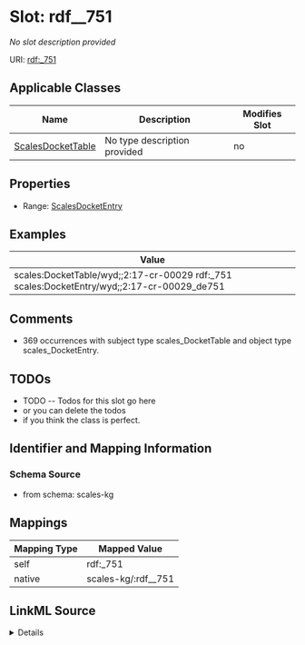 

# Slot: rdf__751


_No slot description provided_





URI: [rdf:_751](http://www.w3.org/1999/02/22-rdf-syntax-ns#_751)



<!-- no inheritance hierarchy -->





## Applicable Classes

| Name | Description | Modifies Slot |
| --- | --- | --- |
| [ScalesDocketTable](../classes/ScalesDocketTable.md) | No type description provided |  no  |







## Properties

* Range: [ScalesDocketEntry](../classes/ScalesDocketEntry.md)






## Examples

| Value |
| --- |
| scales:DocketTable/wyd;;2:17-cr-00029 rdf:_751 scales:DocketEntry/wyd;;2:17-cr-00029_de751 |

## Comments

* 369 occurrences with subject type scales_DocketTable and object type scales_DocketEntry.

## TODOs

* TODO -- Todos for this slot go here
* or you can delete the todos
* if you think the class is perfect.

## Identifier and Mapping Information







### Schema Source


* from schema: scales-kg




## Mappings

| Mapping Type | Mapped Value |
| ---  | ---  |
| self | rdf:_751 |
| native | scales-kg/:rdf__751 |




## LinkML Source

<details>
```yaml
name: rdf__751
description: No slot description provided
todos:
- TODO -- Todos for this slot go here
- or you can delete the todos
- if you think the class is perfect.
comments:
- 369 occurrences with subject type scales_DocketTable and object type scales_DocketEntry.
examples:
- value: scales:DocketTable/wyd;;2:17-cr-00029 rdf:_751 scales:DocketEntry/wyd;;2:17-cr-00029_de751
from_schema: scales-kg
rank: 1000
slot_uri: rdf:_751
alias: rdf__751
domain_of:
- scales_DocketTable
range: scales_DocketEntry

```
</details>